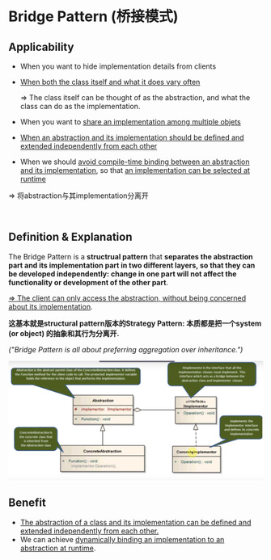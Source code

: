 # Bridge Pattern (桥接模式)

## Applicability

* When you want to hide implementation details from clients

* <u>When both the class itself and what it does vary often</u>

  => The class itself can be thought of as the abstraction, and what the class can do as the implementation.

* When you want to <u>share an implementation among multiple objets</u>

* <u>When an abstraction and its implementation should be defined and extended independently from each other</u>

* When we should <u>avoid compile-time binding between an abstraction and its implementation</u>, so that <u>an implementation can be selected at runtime</u>

=> 将abstraction与其implementation分离开

<br>

## Definition & Explanation

The Bridge Pattern is a **structrual pattern** that **separates the abstraction part and its implementation part in two different layers, so that they can be developed independently: change in one part will not affect the functionality or development of the other part**.

<u>=> The client can only access the abstraction, without being concerned about its implementation</u>.

**这基本就是structural pattern版本的Strategy Pattern: 本质都是把一个system (or object) 的抽象和其行为分离开.**

*("Bridge Pattern is all about preferring aggregation over inheritance.")*

<img src="https://github.com/Ziang-Lu/Design-Patterns/blob/master/3-Structural%20Patterns/2-Bridge%20Pattern/bridge_pattern.png?raw=true">

<br>

## Benefit

* <u>The abstraction of a class and its implementation can be defined and extended independently from each other.</u>
* We can achieve <u>dynamically binding an implementation to an abstraction at runtime</u>.

